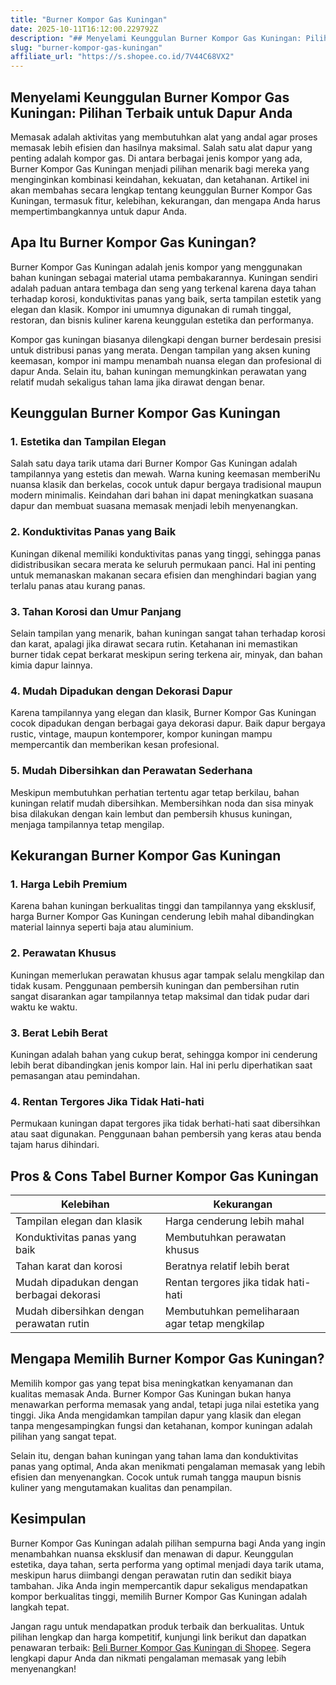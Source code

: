 ```yaml
---
title: "Burner Kompor Gas Kuningan"
date: 2025-10-11T16:12:00.229792Z
description: "## Menyelami Keunggulan Burner Kompor Gas Kuningan: Pilihan Terbaik untuk Dapur Anda..."
slug: "burner-kompor-gas-kuningan"
affiliate_url: "https://s.shopee.co.id/7V44C68VX2"
---
```

## Menyelami Keunggulan Burner Kompor Gas Kuningan: Pilihan Terbaik untuk Dapur Anda

Memasak adalah aktivitas yang membutuhkan alat yang andal agar proses memasak lebih efisien dan hasilnya maksimal. Salah satu alat dapur yang penting adalah kompor gas. Di antara berbagai jenis kompor yang ada, Burner Kompor Gas Kuningan menjadi pilihan menarik bagi mereka yang menginginkan kombinasi keindahan, kekuatan, dan ketahanan. Artikel ini akan membahas secara lengkap tentang keunggulan Burner Kompor Gas Kuningan, termasuk fitur, kelebihan, kekurangan, dan mengapa Anda harus mempertimbangkannya untuk dapur Anda.

## Apa Itu Burner Kompor Gas Kuningan?

Burner Kompor Gas Kuningan adalah jenis kompor yang menggunakan bahan kuningan sebagai material utama pembakarannya. Kuningan sendiri adalah paduan antara tembaga dan seng yang terkenal karena daya tahan terhadap korosi, konduktivitas panas yang baik, serta tampilan estetik yang elegan dan klasik. Kompor ini umumnya digunakan di rumah tinggal, restoran, dan bisnis kuliner karena keunggulan estetika dan performanya.

Kompor gas kuningan biasanya dilengkapi dengan burner berdesain presisi untuk distribusi panas yang merata. Dengan tampilan yang aksen kuning keemasan, kompor ini mampu menambah nuansa elegan dan profesional di dapur Anda. Selain itu, bahan kuningan memungkinkan perawatan yang relatif mudah sekaligus tahan lama jika dirawat dengan benar.

## Keunggulan Burner Kompor Gas Kuningan

### 1. Estetika dan Tampilan Elegan
Salah satu daya tarik utama dari Burner Kompor Gas Kuningan adalah tampilannya yang estetis dan mewah. Warna kuning keemasan memberiNu nuansa klasik dan berkelas, cocok untuk dapur bergaya tradisional maupun modern minimalis. Keindahan dari bahan ini dapat meningkatkan suasana dapur dan membuat suasana memasak menjadi lebih menyenangkan.

### 2. Konduktivitas Panas yang Baik
Kuningan dikenal memiliki konduktivitas panas yang tinggi, sehingga panas didistribusikan secara merata ke seluruh permukaan panci. Hal ini penting untuk memanaskan makanan secara efisien dan menghindari bagian yang terlalu panas atau kurang panas.

### 3. Tahan Korosi dan Umur Panjang
Selain tampilan yang menarik, bahan kuningan sangat tahan terhadap korosi dan karat, apalagi jika dirawat secara rutin. Ketahanan ini memastikan burner tidak cepat berkarat meskipun sering terkena air, minyak, dan bahan kimia dapur lainnya.

### 4. Mudah Dipadukan dengan Dekorasi Dapur
Karena tampilannya yang elegan dan klasik, Burner Kompor Gas Kuningan cocok dipadukan dengan berbagai gaya dekorasi dapur. Baik dapur bergaya rustic, vintage, maupun kontemporer, kompor kuningan mampu mempercantik dan memberikan kesan profesional.

### 5. Mudah Dibersihkan dan Perawatan Sederhana
Meskipun membutuhkan perhatian tertentu agar tetap berkilau, bahan kuningan relatif mudah dibersihkan. Membersihkan noda dan sisa minyak bisa dilakukan dengan kain lembut dan pembersih khusus kuningan, menjaga tampilannya tetap mengilap.

## Kekurangan Burner Kompor Gas Kuningan

### 1. Harga Lebih Premium
Karena bahan kuningan berkualitas tinggi dan tampilannya yang eksklusif, harga Burner Kompor Gas Kuningan cenderung lebih mahal dibandingkan material lainnya seperti baja atau aluminium.

### 2. Perawatan Khusus
Kuningan memerlukan perawatan khusus agar tampak selalu mengkilap dan tidak kusam. Penggunaan pembersih kuningan dan pembersihan rutin sangat disarankan agar tampilannya tetap maksimal dan tidak pudar dari waktu ke waktu.

### 3. Berat Lebih Berat
Kuningan adalah bahan yang cukup berat, sehingga kompor ini cenderung lebih berat dibandingkan jenis kompor lain. Hal ini perlu diperhatikan saat pemasangan atau pemindahan.

### 4. Rentan Tergores Jika Tidak Hati-hati
Permukaan kuningan dapat tergores jika tidak berhati-hati saat dibersihkan atau saat digunakan. Penggunaan bahan pembersih yang keras atau benda tajam harus dihindari.

## Pros & Cons Tabel Burner Kompor Gas Kuningan

| Kelebihan | Kekurangan |
|--------------|--------------|
| Tampilan elegan dan klasik | Harga cenderung lebih mahal |
| Konduktivitas panas yang baik | Membutuhkan perawatan khusus |
| Tahan karat dan korosi | Beratnya relatif lebih berat |
| Mudah dipadukan dengan berbagai dekorasi | Rentan tergores jika tidak hati-hati |
| Mudah dibersihkan dengan perawatan rutin | Membutuhkan pemeliharaan agar tetap mengkilap |

## Mengapa Memilih Burner Kompor Gas Kuningan?

Memilih kompor gas yang tepat bisa meningkatkan kenyamanan dan kualitas memasak Anda. Burner Kompor Gas Kuningan bukan hanya menawarkan performa memasak yang andal, tetapi juga nilai estetika yang tinggi. Jika Anda mengidamkan tampilan dapur yang klasik dan elegan tanpa mengesampingkan fungsi dan ketahanan, kompor kuningan adalah pilihan yang sangat tepat.

Selain itu, dengan bahan kuningan yang tahan lama dan konduktivitas panas yang optimal, Anda akan menikmati pengalaman memasak yang lebih efisien dan menyenangkan. Cocok untuk rumah tangga maupun bisnis kuliner yang mengutamakan kualitas dan penampilan.

## Kesimpulan

Burner Kompor Gas Kuningan adalah pilihan sempurna bagi Anda yang ingin menambahkan nuansa eksklusif dan menawan di dapur. Keunggulan estetika, daya tahan, serta performa yang optimal menjadi daya tarik utama, meskipun harus diimbangi dengan perawatan rutin dan sedikit biaya tambahan. Jika Anda ingin mempercantik dapur sekaligus mendapatkan kompor berkualitas tinggi, memilih Burner Kompor Gas Kuningan adalah langkah tepat.

Jangan ragu untuk mendapatkan produk terbaik dan berkualitas. Untuk pilihan lengkap dan harga kompetitif, kunjungi link berikut dan dapatkan penawaran terbaik: [Beli Burner Kompor Gas Kuningan di Shopee](https://s.shopee.co.id/7V44C68VX2). Segera lengkapi dapur Anda dan nikmati pengalaman memasak yang lebih menyenangkan!